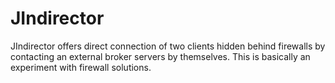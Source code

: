 # JIndirector
JIndirector offers direct connection of two clients hidden behind firewalls by contacting an external broker servers by themselves. This is basically an experiment with firewall solutions.
